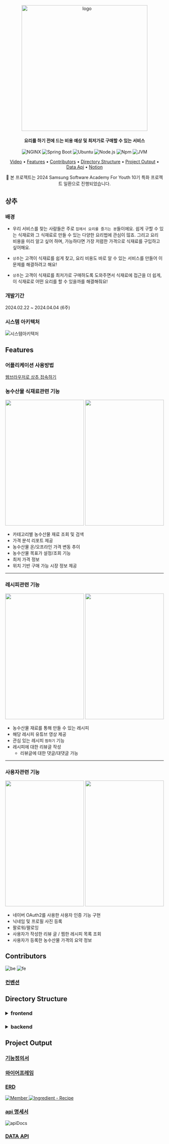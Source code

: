 <div align="center">
    <img src="https://github.com/skagmltn7/skagmltn7/assets/133394749/f7d4a3b8-b514-4547-9b4b-d3a7401856b5" alt="logo" width="400" height="400"/>
</div>

<div align="center">

#### 요리를 하기 전에 드는 비용 예상 및 최저가로 구매할 수 있는 서비스

</div><div align="center">

![NGINX](https://img.shields.io/badge/NGINX-1.25.3-green)
![Spring Boot](https://img.shields.io/badge/Spring%20Boot-3.2.3-brightgreen)
![Ubuntu](https://img.shields.io/badge/Ubuntu-20.04.6%20LTS-orange)
![Node.js](https://img.shields.io/badge/Node.js-20.10.0%20LTS-brightgreen)
![Npm](https://img.shields.io/badge/Npm-10.2.5-yellow)
![JVM](https://img.shields.io/badge/JVM-Docker%20image%20openjdk:17--slim-blue)

</div>

<div align="center">
    <a href="#video">Video</a> • 
    <a href="#features">Features</a> •
    <a href="#contributors">Contributors</a> •
    <a href="#directory-structure">Directory Structure</a> •
    <a href="#project-output">Project Output</a> •
    <a href="#DATA-API">Data Api</a> •
    <a href="https://www.notion.so/devsei/Coffee-Driven-Development-1ea60cd7a4bf455f93c20e308dc88ff7">Notion</a>
</div><div align="center">

📢 본 프로젝트는 2024 Samsung Software Academy For Youth 10기 특화 프로젝트 일환으로 진행되었습니다.

</div>

## 상추

### 배경

- 우리 서비스를 찾는 사람들은 주로 `집에서 요리를 즐기는 분`들이에요. 쉽게 구할 수 있는 식재료와 그 식재료로 만들 수 있는 다양한 요리법에 관심이 많죠. 그리고 요리 비용을 미리 알고 싶어 하며, 가능하다면 가장 저렴한 가격으로 식재료를 구입하고 싶어해요.

- `상추`는 고객이 식재료를 쉽게 찾고, 요리 비용도 바로 알 수 있는 서비스를 만들어 이 문제를 해결하려고 해요!
- `상추`는 고객이 식재료를 최저가로 구매하도록 도와주면서 식재료에 접근을 더 쉽게, 이 식재료로 어떤 요리를 할 수 있을까를 해결해줘요!

### 개발기간

2024.02.22 ~ 2024.04.04 (6주)

### 시스템 아키텍처

![시스템아키텍처](https://github.com/skagmltn7/skagmltn7/assets/133394749/b1439d4f-f9c9-4b32-b831-f5db01206099)


## Features

### 어플리케이션 사용방법

[웹브라우저로 상추 접속하기](https://d-web.sangchu.site/)

[//]: # (<img src="files/어플리케이션다운로드방법.PNG" alt="logo" width="660" height="315"/>)

### 농수산물 식재료관련 기능

<img src="https://github.com/skagmltn7/skagmltn7/assets/133394749/713ae649-4c62-4f43-9673-9820e1d5994b" width="250" height="400" />  
<img src="https://github.com/skagmltn7/skagmltn7/assets/133394749/27fd01a7-96f9-4cf9-a186-c7804af5f8e9" width="250" height="400" />

- 카테고리별 농수산물 재료 조회 및 검색
- 가격 분석 리포트 제공
- 농수산물 온/오프라인 가격 변동 추이
- 농수산물 목표가 설정/조회 기능
- 최저 가격 정보
- 위치 기반 구매 가능 시장 정보 제공

<hr/>

### 레시피관련 기능


<img src="https://github.com/skagmltn7/skagmltn7/assets/133394749/06932d5c-1a74-43f3-bb07-7895069baa6f" width="250" height="400" />
<img src="https://github.com/skagmltn7/skagmltn7/assets/133394749/a14d660c-de10-4515-b764-3682ab7ee5bc" width="250" height="400" />

- 농수산물 재료를 통해 만들 수 있는 레시피
- 해당 레시피 유튜브 영상 제공
- 관심 있는 레시피 `찜하기` 기능
- 레시피에 대한 리뷰글 작성
    - 리뷰글에 대한 댓글/대댓글 가능
<hr/>

### 사용자관련 기능

<img src="https://github.com/skagmltn7/skagmltn7/assets/133394749/1e90244f-41f7-4fa5-adf8-57599c2ae153" width="250" height="400" />
<img src="https://github.com/skagmltn7/skagmltn7/assets/133394749/03cedfdd-3922-41be-bf13-05928f6edd02" width="250" height="400" />

- 네이버 OAuth2를 사용한 사용자 인증 기능 구현
- 닉네임 및 프로필 사진 등록
- 팔로워/팔로잉
- 사용자가 작성한 리뷰 글 / 찜한 레시피 목록 조회
- 사용자가 등록한 농수산물 가격의 요약 정보

## Contributors

![be](https://github.com/skagmltn7/skagmltn7/assets/133394749/db1920b7-ac4e-4b03-a9ce-c77ade6b5e38)
![fe](https://github.com/skagmltn7/skagmltn7/assets/133394749/dcc44d55-77c0-4d86-a762-09ee2b827e1b)

### <a href="docs/컨벤션.md">컨벤션</a>


## Directory Structure

<h3> 
<details>
<summary>frontend</summary>
<div markdown="1">

```
📦src
├─📂@types
│  └─📂global
├─📂api
├─📂assets
│  ├─📂icons
│  ├─📂images
     ├─📂lotties
│  └─📂styles
│     └─📂font
├─📂components
│  ├─📂recipe
│  ├─📂user
│  ├─📂review
│  ├─📂ingredients
│  ├─📂report
│  ├─📂routes
│  └─📂common
├─📂pages
│  ├─📂recipe
│  ├─📂Home
│  ├─📂user
│  ├─📂review
│  ├─📂ingredients
│  └─📂report
├─📂constants
├─📂services
│  ├─📂recipe
│  ├─📂review
│  ├─📂recommend
│  ├─📂ingredients
│  ├─📂report
│  └─📂user
└─📂stores
```

</div>
</details>
</h3>

<h3>
<details>
<summary>backend</summary>
<div markdown="1">

```shell
 
📦BE-RecipeService
  └─ src
     └─ main.java.com.cdd.recipeservice
        │           ├─ 📂RecipeServiceApplication.java
        │           ├─ 📂global
        │           │  ├─ 📂annotation
        │           │  ├─ 📂aop
        │           │  ├─ 📂config
        │           │  ├─ 📂domain
        │           │  └─ 📂utils
        │           ├─ 📂infra
        │           │  ├─ 📂config
        │           │  ├─ 📂ingredientInfo
        │           │  ├─ 📂kakao
        │           │  ├─ 📂member
        │           │  ├─ 📂seoul
        │           │  ├─ 📂storage
        │           │  └─ 📂youtube
        │           ├─ 📂ingredientmodule
        │           │  ├─ 📂ingredient
        │           │  │  ├─ 📂application
        │           │  │  ├─ 📂domain
        │           │  │  │  ├─ Ingredient.java
        │           │  │  │  ├─ IngredientRepository.java
        │           │  │  │  └─📂query
        │           │  │  │     ├─ IngredientRepositoryCustom.java
        │           │  │  │     └─ IngredientRepositoryImpl.java
        │           │  │  ├─ 📂dto
        │           │  │  │  └─ 📂response
        │           │  │  ├─ 📂exception
        │           │  │  ├─ 📂presentation
        │           │  │  │  ├─ IngredientController.java
        │           │  │  └─ 📂utils
        │           │  ├─ 📂market
        │           │  ├─ 📂targetprice
        │           │  └─ 📂weeklyprice
        │           └─ 📂recipemodule
        │              ├─ 📂comment
        │              ├─ 📂recipe
        │              └─ 📂review
        └─ 📂resources
           ├─ application.yml
           └─ 📂db.migration # flyway
                 ├─ V1__init.sql
                 ├─ V2__add_basetime_to_market.sql
                 ├─ V3__alter_sale_link_nullable.sql
                 ├─ V4__alter_IngredientDailyPrice_name_relation.sql
                 ├─ V5__rename_id.sql
                 ├─ V6__add_knowhow.sql
                 ├─ V7__alter_knowhow_len.sql
                 ├─ V8__add_marketType.sql
                 └─ V9__add_recipe_id_by_cook_eat.sql
```

</div>
</details>
</h3>


## Project Output

### <a href="docs/기능정의서.md">기능정의서</a>
### <a href="docs/와이어프레임.pdf">와이어프레임</a>

### <a href="docs/ERD.md">ERD

![Member](https://github.com/skagmltn7/skagmltn7/assets/133394749/1e02d832-188c-4b70-9e11-962bac28eb98)
![Ingredient - Recipe](https://github.com/skagmltn7/skagmltn7/assets/133394749/ce7ca759-35e3-4937-9ecd-e633a812ec91)

### <a href="https://www.notion.so/devsei/Web-API-f67d31e4d31141ba8e0260358e69a651">api 명세서</a>

![apiDocs](https://github.com/skagmltn7/skagmltn7/assets/133394749/5f6bf34b-fcd5-4ce9-95b9-ecd456a90ec2)

### <a href="docs/데이터 목록.md">DATA API
